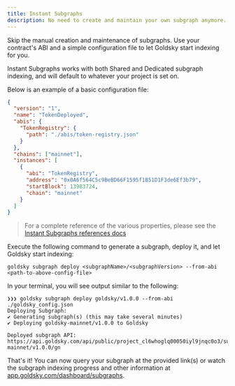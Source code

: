 ```yaml
---
title: Instant Subgraphs
description: No need to create and maintain your own subgraph anymore. With Instant Subgraphs, we create a subgraph for you.
---
```


Skip the manual creation and maintenance of subgraphs. Use your contract's ABI and a simple configuration file to let Goldsky start indexing for you.

Instant Subgraphs works with both Shared and Dedicated subgraph indexing, and will default to whatever your project is set on.

Below is an example of a basic configuration file:

```json
{
  "version": "1",
  "name": "TokenDeployed",
  "abis": {
    "TokenRegistry": {
      "path": "./abis/token-registry.json"
    }
  },
  "chains": ["mainnet"],
  "instances": [
    {
      "abi": "TokenRegistry",
      "address": "0x0A6f564C5c9BeBD66F1595f1B51D1F3de6Ef3b79",
      "startBlock": 13983724,
      "chain": "mainnet"
    }
  ]
}
```

> For a complete reference of the various properties, please see the [Instant Subgraphs references docs](/references/instant-subgraphs-config)

Execute the following command to generate a subgraph, deploy it, and let Goldsky start indexing:

```
goldsky subgraph deploy <subgraphName>/<subgraphVersion> --from-abi <path-to-above-config-file>
```

In your terminal, you will see output similar to the following:

```
❯❯❯ goldsky subgraph deploy goldsky/v1.0.0 --from-abi ./goldsky_config.json
Deploying Subgraph:
✔ Generating subgraph(s) (this may take several minutes)
✔ Deploying goldsky-mainnet/v1.0.0 to Goldsky

Deployed subgraph API: https://api.goldsky.com/api/public/project_cl6whoglq00050iyl9jnqc0o3/subgraphs/goldsky-mainnet/v1.0.0/gn
```

That's it! You can now query your subgraph at the provided link(s) or watch the subgraph indexing progress and other information at [app.goldsky.com/dashboard/subgraphs](https://app.goldsky.com/dashboard/subgraphs).
